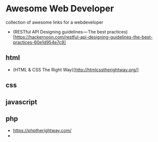 # Awesome Web Developer
collection of awesome links for a  webdeveloper

* (RESTful API Designing guidelines — The best practices)[https://hackernoon.com/restful-api-designing-guidelines-the-best-practices-60e1d954e7c9]

## html

* (HTML & CSS The Right Way)[http://htmlcsstherightway.org/]

## css

## javascript

## php

* https://phptherightway.com/
* 
